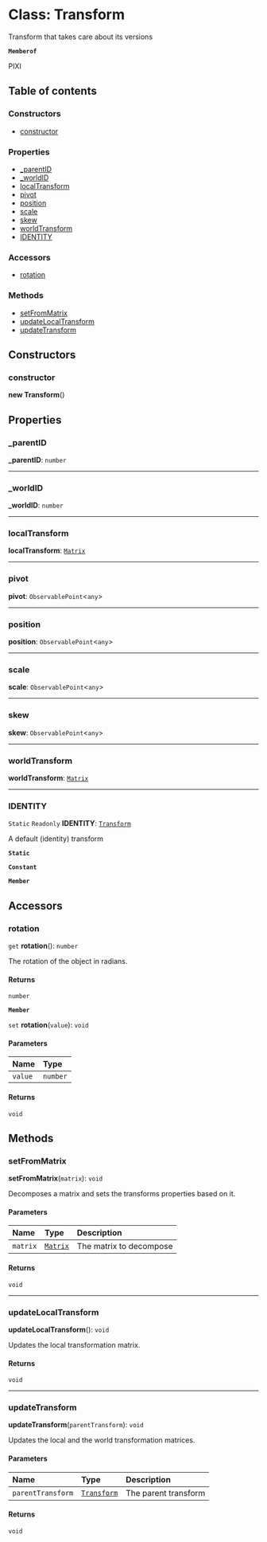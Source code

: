 # Class: Transform

Transform that takes care about its versions

**`Memberof`**

PIXI

## Table of contents

### Constructors

* [constructor](/en/auto-docs/editor/classes/Transform.md#constructor)

### Properties

* [\_parentID](/en/auto-docs/editor/classes/Transform.md#_parentid)
* [\_worldID](/en/auto-docs/editor/classes/Transform.md#_worldid)
* [localTransform](/en/auto-docs/editor/classes/Transform.md#localtransform)
* [pivot](/en/auto-docs/editor/classes/Transform.md#pivot)
* [position](/en/auto-docs/editor/classes/Transform.md#position)
* [scale](/en/auto-docs/editor/classes/Transform.md#scale)
* [skew](/en/auto-docs/editor/classes/Transform.md#skew)
* [worldTransform](/en/auto-docs/editor/classes/Transform.md#worldtransform)
* [IDENTITY](/en/auto-docs/editor/classes/Transform.md#identity)

### Accessors

* [rotation](/en/auto-docs/editor/classes/Transform.md#rotation)

### Methods

* [setFromMatrix](/en/auto-docs/editor/classes/Transform.md#setfrommatrix)
* [updateLocalTransform](/en/auto-docs/editor/classes/Transform.md#updatelocaltransform)
* [updateTransform](/en/auto-docs/editor/classes/Transform.md#updatetransform)

## Constructors

### constructor

**new Transform**()

## Properties

### \_parentID

**\_parentID**: `number`

***

### \_worldID

**\_worldID**: `number`

***

### localTransform

**localTransform**: [`Matrix`](/en/auto-docs/editor/classes/Matrix.md)

***

### pivot

**pivot**: `ObservablePoint`<`any`>

***

### position

**position**: `ObservablePoint`<`any`>

***

### scale

**scale**: `ObservablePoint`<`any`>

***

### skew

**skew**: `ObservablePoint`<`any`>

***

### worldTransform

**worldTransform**: [`Matrix`](/en/auto-docs/editor/classes/Matrix.md)

***

### IDENTITY

`Static` `Readonly` **IDENTITY**: [`Transform`](/en/auto-docs/editor/classes/Transform.md)

A default (identity) transform

**`Static`**

**`Constant`**

**`Member`**

## Accessors

### rotation

`get` **rotation**(): `number`

The rotation of the object in radians.

#### Returns

`number`

**`Member`**

`set` **rotation**(`value`): `void`

#### Parameters

| Name | Type |
| :------ | :------ |
| `value` | `number` |

#### Returns

`void`

## Methods

### setFromMatrix

**setFromMatrix**(`matrix`): `void`

Decomposes a matrix and sets the transforms properties based on it.

#### Parameters

| Name | Type | Description |
| :------ | :------ | :------ |
| `matrix` | [`Matrix`](/en/auto-docs/editor/classes/Matrix.md) | The matrix to decompose |

#### Returns

`void`

***

### updateLocalTransform

**updateLocalTransform**(): `void`

Updates the local transformation matrix.

#### Returns

`void`

***

### updateTransform

**updateTransform**(`parentTransform`): `void`

Updates the local and the world transformation matrices.

#### Parameters

| Name | Type | Description |
| :------ | :------ | :------ |
| `parentTransform` | [`Transform`](/en/auto-docs/editor/classes/Transform.md) | The parent transform |

#### Returns

`void`
